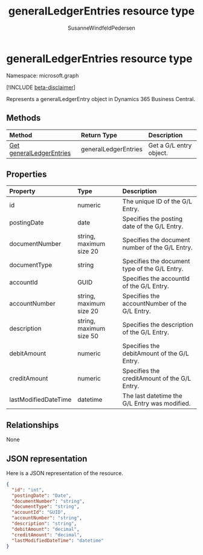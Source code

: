 ﻿---
title: generalLedgerEntries resource type 
description: A general ledger entry in Dynamics 365 Business Central.
services: project-madeira
documentationcenter: ''
author: SusanneWindfeldPedersen
localization_priority: Normal
ms.prod: "dynamics-365-business-central"
doc_type: resourcePageType
---

# generalLedgerEntries resource type

Namespace: microsoft.graph

[!INCLUDE [beta-disclaimer](../../includes/beta-disclaimer.md)]

Represents a generalLedgerEntry object in Dynamics 365 Business Central.

## Methods

| Method                                                                  | Return Type          | Description             |
| :---------------------------------------------------------------------- | :------------------- | :---------------------- |
| [Get generalLedgerEntries](../api/dynamics-generalledgerentries-get.md) | generalLedgerEntries | Get a G/L entry object. |

## Properties

| Property             | Type                    | Description                                     |
| :------------------- | :---------------------- | :---------------------------------------------- |
| id                   | numeric                 | The unique ID of the G/L Entry.                 |
| postingDate          | date                    | Specifies the posting date of the G/L Entry.    |
| documentNumber       | string, maximum size 20 | Specifies the document number of the G/L Entry. |
| documentType         | string                  | Specifies the document type of the G/L Entry.   |
| accountId            | GUID                    | Specifies the accountId of the G/L Entry.       |
| accountNumber        | string, maximum size 20 | Specifies the accountNumber of the G/L Entry.   |
| description          | string, maximum size 50 | Specifies the description of the G/L Entry.     |
| debitAmount          | numeric                 | Specifies the debitAmount of the G/L Entry.     |
| creditAmount         | numeric                 | Specifies the creditAmount of the G/L Entry.    |
| lastModifiedDateTime | datetime                | The last datetime the G/L Entry was modified.   |

## Relationships

None

## JSON representation

Here is a JSON representation of the resource.

```json
{
  "id": "int",
  "postingDate": "Date",
  "documentNumber": "string",
  "documentType": "string",
  "accountId": "GUID",
  "accountNumber": "string",
  "description": "string",
  "debitAmount": "decimal",
  "creditAmount": "decimal",
  "lastModifiedDateTime": "datetime"
}

```
